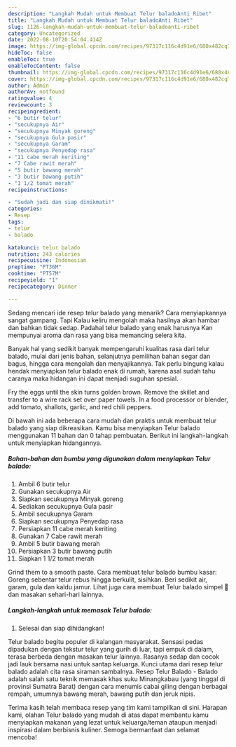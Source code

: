 ```yaml
---
description: "Langkah Mudah untuk Membuat Telur baladoAnti Ribet"
title: "Langkah Mudah untuk Membuat Telur baladoAnti Ribet"
slug: 1126-langkah-mudah-untuk-membuat-telur-baladoanti-ribet
category: Uncategorized
date: 2022-08-10T20:54:04.414Z
image: https://img-global.cpcdn.com/recipes/97317c116c4d91e6/680x482cq70/telur-balado-foto-resep-utama.jpg
hideToc: false
enableToc: true
enableTocContent: false
thumbnail: https://img-global.cpcdn.com/recipes/97317c116c4d91e6/680x482cq70/telur-balado-foto-resep-utama.jpg
cover: https://img-global.cpcdn.com/recipes/97317c116c4d91e6/680x482cq70/telur-balado-foto-resep-utama.jpg
author: Admin
authorAv: notfound
ratingvalue: 4
reviewcount: 3
recipeingredient:
- "6 butir telur"
- "secukupnya Air"
- "secukupnya Minyak goreng"
- "secukupnya Gula pasir"
- "secukupnya Garam"
- "secukupnya Penyedap rasa"
- "11 cabe merah keriting"
- "7 Cabe rawit merah"
- "5 butir bawang merah"
- "3 butir bawang putih"
- "1 1/2 tomat merah"
recipeinstructions:

- "Sudah jadi dan siap dinikmati!"
categories:
- Resep
tags:
- telur
- balado

katakunci: telur balado 
nutrition: 243 calories
recipecuisine: Indonesian
preptime: "PT36M"
cooktime: "PT57M"
recipeyield: "1"
recipecategory: Dinner

---
```



Sedang mencari ide resep telur balado yang menarik? Cara menyiapkannya sangat gampang. Tapi Kalau keliru mengolah maka hasilnya akan hambar dan bahkan tidak sedap. Padahal telur balado yang enak harusnya Kan mempunyai aroma dan rasa yang bisa memancing selera kita.


Banyak hal yang sedikit banyak mempengaruhi kualitas rasa dari telur balado, mulai dari jenis bahan, selanjutnya pemilihan bahan segar dan bagus, hingga cara mengolah dan menyajikannya. Tak perlu bingung kalau hendak menyiapkan telur balado enak di rumah, karena asal sudah tahu caranya maka hidangan ini dapat menjadi suguhan spesial.

Fry the eggs until the skin turns golden brown. Remove the skillet and transfer to a wire rack set over paper towels. In a food processor or blender, add tomato, shallots, garlic, and red chili peppers.


Di bawah ini ada beberapa cara mudah dan praktis untuk membuat telur balado yang siap dikreasikan. Kamu bisa menyiapkan Telur balado menggunakan 11 bahan dan 0 tahap pembuatan. Berikut ini langkah-langkah untuk menyiapkan hidangannya.

<!--inarticleads1-->

##### Bahan-bahan dan bumbu yang digunakan dalam menyiapkan Telur balado:

1. Ambil 6 butir telur
1. Gunakan secukupnya Air
1. Siapkan secukupnya Minyak goreng
1. Sediakan secukupnya Gula pasir
1. Ambil secukupnya Garam
1. Siapkan secukupnya Penyedap rasa
1. Persiapkan 11 cabe merah keriting
1. Gunakan 7 Cabe rawit merah
1. Ambil 5 butir bawang merah
1. Persiapkan 3 butir bawang putih
1. Siapkan 1 1/2 tomat merah


Grind them to a smooth paste. Cara membuat telur balado bumbu kasar: Goreng sebentar telur rebus hingga berkulit, sisihkan. Beri sedikit air, garam, gula dan kaldu jamur. Lihat juga cara membuat Telur balado simpel 🤤 dan masakan sehari-hari lainnya. 

<!--inarticleads2-->

##### Langkah-langkah untuk memasak Telur balado:


1. Selesai dan siap dihidangkan!

Telur balado begitu populer di kalangan masyarakat. Sensasi pedas dipadukan dengan tekstur telur yang gurih di luar, tapi empuk di dalam, terasa berbeda dengan masakan telur lainnya. Rasanya sedap dan cocok jadi lauk bersama nasi untuk santap keluarga. Kunci utama dari resep telur balado adalah cita rasa siraman sambalnya. Resep Telur Balado - Balado adalah salah satu teknik memasak khas suku Minangkabau (yang tinggal di provinsi Sumatra Barat) dengan cara menumis cabai giling dengan berbagai rempah, umumnya bawang merah, bawang putih dan jeruk nipis. 

Terima kasih telah membaca resep yang tim kami tampilkan di sini. Harapan kami, olahan Telur balado yang mudah di atas dapat membantu kamu menyiapkan makanan yang lezat untuk keluarga/teman ataupun menjadi inspirasi dalam berbisnis kuliner. Semoga bermanfaat dan selamat mencoba!
